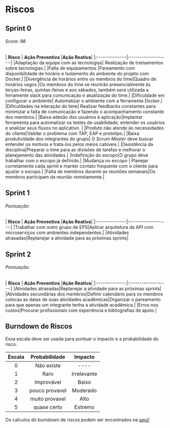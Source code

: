 # Riscos


## Sprint 0

###### Score: 98
| **Risco** |  **Ação Preventiva** |**Ação Reativa**|
|:--------------:|:-------------------:|
|Adaptação da equipe  com as tecnologias| Realização de treinamentos sobre tecnologias.|
|Falta de equipamentos |Pareamento com disponibilidade de horário e Isolamento do ambiente do projeto com Docker.|
|Divergência de horários entre os membros do time|Quadro de horários vagos |Os membros do time se reunirão presencialmente às terças-feiras, quintas-feiras e aos sábados, também será utilizada a ferramente slack para comunicação e atualização do time.|
|Dificuldade em configurar o ambiente| Automatizar o ambiente com a ferramenta Docker.|
|Dificuldades na interação do time| Realizar feedbacks constantes para minimizar a falta de comunicação e fazendo o acompanhamento constante dos membros.|
|Baixa adesão dos usuários à aplicação|Implantar ferramenta para automatizar os testes de usabilidade, entender os usuários e analizar seus fluxos no aplicativo. |
|Produto não atende às necessidades do cliente|Validar o problema com TAP, EAP e prototipo.|
|Baixa produtividade dos integrantes do grupo| O *Scrum Master* deve buscar entender os motivos e trata-los pelos meios cabiveis.|
|Desistência da disciplina|Preparar o time para as divisões de tarefas e melhorar o planejamento das atividades.|
|Indefinição do escopo|O grupo deve trabalhar com o escopo já definido.|
|Mudança no escopo | Planejar corretamente cada sprint e manter contato frequente com o cliente para ajustar o escopo.|
|Falta de membros durante as reuniões semanais|Os membros participam da reunião remotamente.|


## Sprint 1
###### Pontuação:

| **Risco** |  **Ação Preventiva** |**Ação Reativa**|
|:--------------:|:-------------------:|
|Trabalhar com outro grupo de EPS|Aplicar arquitetura da API com microserviços com ambientes independentes.|
|Atividades atrasadas|Replanejar a atividade para as próximas sprints|


## Sprint 2
###### Pontuação:
| **Risco** |  **Ação Preventiva** |**Ação Reativa**|
|:--------------:|:-------------------:|
|Atividades atrasadas|Replanejar a atividade para as próximas sprints|
|Atividades secundárias dos membros|Definir calendário para os membros colocas as datas de suas atividades acadêmicas|Organizar o pareamento para que apenas um integrante tenha a atividade acadêmica.|
|Erros nos custos|Procurar profissionais com experiência e bibliografias de apoio.|


## Burndown de Riscos
Essa escala deve ser usada para pontuar o impacto e a probabilidade do risco.

| **Escala** |  **Probabilidade** |  **Impacto** |
|:--------------:|:-------------------:|:-------------------:|
|0|Não existe| ---- |
|1|Raro|Irrelevante|
|2|Improvável|Baixo|
|3|pouco provavel|Moderado|
|4|muito provavel|Alto|
|5|quase certo|Extremo|

Os calculos do burndown de riscos podem ser encontrados na [aqui!](https://docs.google.com/spreadsheets/d/1C29zK1kXYdSazM7WLP-rhAKcggFebR-_VK9cKAEe6ro/edit?usp=sharing)
